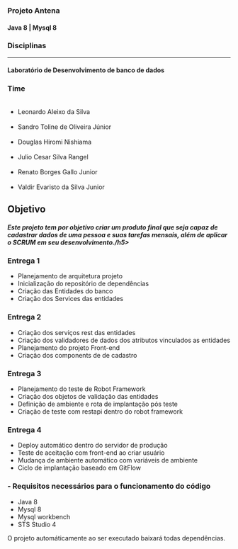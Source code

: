 <h3> Projeto Antena </h3>
<h4> Java 8 | Mysql 8 </h4>

<h3>Disciplinas</h3>
<hr>
<h4> Laboratório de Desenvolvimento de banco de dados </h4>

<h3> Time </h3>
<ul>
<br>
<li> Leonardo Aleixo da Silva </li>
<br>
<li> Sandro Toline de Oliveira Júnior </li>
<br>
<li> Douglas Hiromi Nishiama </li>
<br>
<li> Julio Cesar Silva Rangel </li>
<br>
<li> Renato Borges Gallo Junior </li>
<br>
<li> Valdir Evaristo da Silva Junior</li>
</ul>
<h2> Objetivo </h2>
<h5> Este projeto tem por objetivo criar um produto final que seja capaz de 
cadastrar dados de uma pessoa e suas tarefas mensais, além de aplicar o SCRUM em seu desenvolvimento./h5>
 
 <h3> Entrega 1 </h3>
 <ul>
 <li> Planejamento de arquitetura projeto</li>
 <li> Inicialização do repositório de dependências</li>
 <li> Criação das Entidades do banco</li>
 <li> Criação dos Services das entidades </li>
</ul>

 <h3> Entrega 2 </h3>
 <ul>
 <li> Criação dos serviços rest das entidades</li>
 <li> Criação dos validadores de dados dos atributos vinculados as entidades</li>
 <li> Planejamento do projeto Front-end </li>
 <li> Criação dos components de de cadastro</li>
</ul>

<h3> Entrega 3 </h3>
 <ul>
 <li> Planejamento do teste de Robot Framework</li>
 <li> Criação dos objetos de validação das entidades</li>
 <li> Definição de ambiente e rota de implantação pós teste </li>
 <li> Criação de teste com restapi dentro do robot framework </li>
</ul>

<h3> Entrega 4 </h3>
 <ul>
 <li> Deploy automático dentro do servidor de produção </li>
 <li> Teste de aceitação com front-end ao criar usuário </li>
 <li> Mudança de ambiente automático com variáveis de ambiente </li>
 <li> Ciclo de implantação baseado em GitFlow </li>
</ul>
<h3>- Requisitos necessários para o funcionamento do código </h3>

<ul>
  <li> Java 8 </li>
  <li> Mysql 8 </li>
  <li> Mysql workbench </li>
  <li> STS Studio 4 </li>
</ul>

O projeto automáticamente ao ser executado baixará todas dependências.
